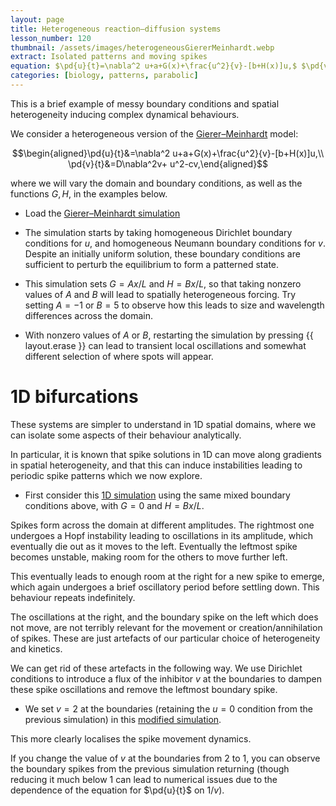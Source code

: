```yaml
---
layout: page
title: Heterogeneous reaction–diffusion systems
lesson_number: 120
thumbnail: /assets/images/heterogeneousGiererMeinhardt.webp
extract: Isolated patterns and moving spikes
equation: $\pd{u}{t}=\nabla^2 u+a+G(x)+\frac{u^2}{v}-[b+H(x)]u,$ $\pd{v}{t}=D\nabla^2v+ u^2-cv$
categories: [biology, patterns, parabolic]
---
```


This is a brief example of messy boundary conditions and spatial heterogeneity inducing complex dynamical behaviours.

We consider a heterogeneous version of the [Gierer–Meinhardt](/mathematical-biology/gierer-meinhardt) model:

$$\begin{aligned}\pd{u}{t}&=\nabla^2 u+a+G(x)+\frac{u^2}{v}-[b+H(x)]u,\\ \pd{v}{t}&=D\nabla^2v+ u^2-cv,\end{aligned}$$

where we will vary the domain and boundary conditions, as well as the functions $G,H$, in the examples below.

* Load the [Gierer–Meinhardt simulation](/sim/?preset=GMHeterogeneous2D)

* The simulation starts by taking homogeneous Dirichlet boundary conditions for $u$, and homogeneous Neumann boundary conditions for $v$. Despite an initially uniform solution, these boundary conditions are sufficient to perturb the equilibrium to form a patterned state.

* This simulation sets $G = Ax/L$ and $H = Bx/L$, so that taking nonzero values of $A$ and $B$ will lead to spatially heterogeneous forcing. Try setting $A=-1$ or $B=5$ to observe how this leads to size and wavelength differences across the domain.

* With nonzero values of $A$ or $B$, restarting the simulation by pressing {{ layout.erase }} can lead to transient local oscillations and somewhat different selection of where spots will appear.

# 1D bifurcations

These systems are simpler to understand in 1D spatial domains, where we can isolate some aspects of their behaviour analytically.

In particular, it is known that spike solutions in 1D can move along gradients in spatial heterogeneity, and that this can induce instabilities leading to periodic spike patterns which we now explore.

* First consider this [1D simulation](/sim/?preset=GMHeterogeneousOscillationsMixedBCs) using the same mixed boundary conditions above, with $G=0$ and $H=Bx/L$.

Spikes form across the domain at different amplitudes. The rightmost one undergoes a Hopf instability leading to oscillations in its amplitude, which eventually die out as it moves to the left. Eventually the leftmost spike becomes unstable, making room for the others to move further left.

This eventually leads to enough room at the right for a new spike to emerge, which again undergoes a brief oscillatory period before settling down. This behaviour repeats indefinitely.

The oscillations at the right, and the boundary spike on the left which does not move, are not terribly relevant for the movement or creation/annihilation of spikes. These are just artefacts of our particular choice of heterogeneity and kinetics.

We can get rid of these artefacts in the following way. We use Dirichlet conditions to introduce a flux of the inhibitor $v$ at the boundaries to dampen these spike oscillations and remove the leftmost boundary spike.

* We set $v=2$ at the boundaries (retaining the $u=0$ condition from the previous simulation) in this [modified simulation](/sim/?preset=GMHeterogeneousOscillationsDirichletBCs).

This more clearly localises the spike movement dynamics.

If you change the value of $v$ at the boundaries from 2 to 1, you can observe the boundary spikes from the previous simulation returning (though reducing it much below 1 can lead to numerical issues due to the dependence of the equation for $\pd{u}{t}$ on $1/v$).

